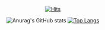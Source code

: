 <div align=center>
  
[![Hits](https://hits.seeyoufarm.com/api/count/incr/badge.svg?url=https%3A%2F%2Fgithub.com%2Fhan51361&count_bg=%232444ED&title_bg=%23FFF92A&icon=&icon_color=%23E7E7E7&title=hits&edge_flat=false)](https://hits.seeyoufarm.com)

 
![Anurag's GitHub stats](https://github-readme-stats.vercel.app/api?username=han51361&show_icons=true&theme=radical&show_icons=true&include_all_commits=true&count_private=true)
[![Top Langs](https://github-readme-stats.vercel.app/api/top-langs/?username=han51361&hide=javascript,html,CSS&theme=radical)](https://github.com/anuraghazra/github-readme-stats)

</div>
